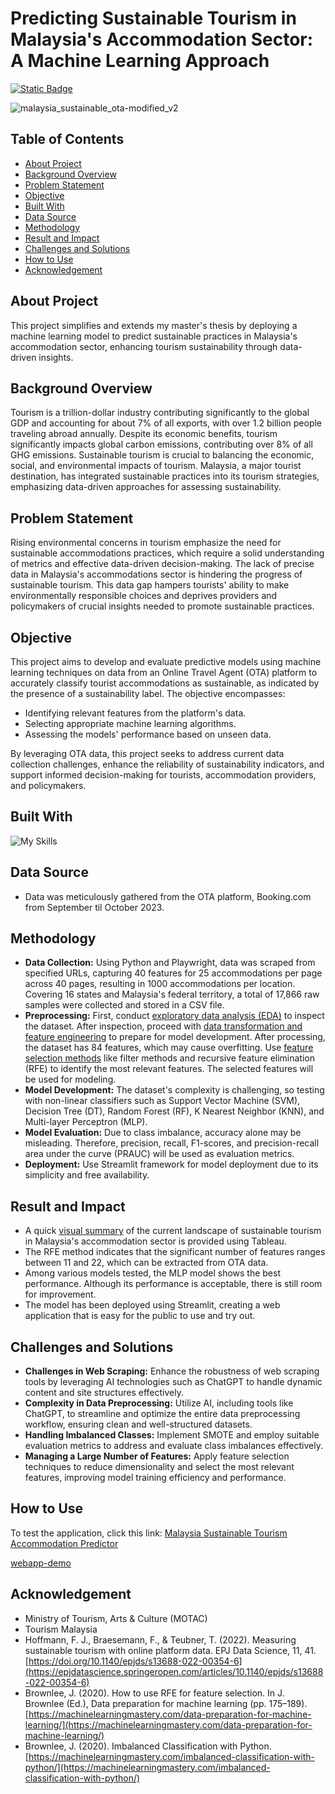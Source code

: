 # Predicting Sustainable Tourism in Malaysia's Accommodation Sector: A Machine Learning Approach

[![Static Badge](https://img.shields.io/badge/Back_to_Portfolio_Page-red?style=for-the-badge&logo=github&labelColor=black)](https://izzad2413.github.io/nazmirulizzadnassir.github.io/)

![malaysia_sustainable_ota-modified_v2](https://github.com/user-attachments/assets/e5c83fec-b504-4f09-8627-f9fb4c100cab)

## Table of Contents 

- [About Project](#about-project)
- [Background Overview](#background-overview)
- [Problem Statement](#problem-statement)
- [Objective](#objective)
- [Built With](#built-with)
- [Data Source](#data-source)
- [Methodology](#methodology)
- [Result and Impact](#result-and-impact)
- [Challenges and Solutions](#challenges-and-solutions)
- [How to Use](#how-to-use)
- [Acknowledgement](#acknowledgement)

## About Project

This project simplifies and extends my master's thesis by deploying a machine learning model to predict sustainable practices in Malaysia's accommodation sector, enhancing tourism sustainability through data-driven insights.

## Background Overview

Tourism is a trillion-dollar industry contributing significantly to the global GDP and accounting for about 7% of all exports, with over 1.2 billion people traveling abroad annually. Despite its economic benefits, tourism significantly impacts global carbon emissions, contributing over 8% of all GHG emissions. Sustainable tourism is crucial to balancing the economic, social, and environmental impacts of tourism. Malaysia, a major tourist destination, has integrated sustainable practices into its tourism strategies, emphasizing data-driven approaches for assessing sustainability. 

## Problem Statement

Rising environmental concerns in tourism emphasize the need for sustainable accommodations practices, which require a solid understanding of metrics and effective data-driven decision-making. The lack of precise data in Malaysia's accommodations sector is hindering the progress of sustainable tourism. This data gap hampers tourists' ability to make environmentally responsible choices and deprives providers and policymakers of crucial insights needed to promote sustainable practices.

## Objective

This project aims to develop and evaluate predictive models using machine learning techniques on data from an Online Travel Agent (OTA) platform to accurately classify tourist accommodations as sustainable, as indicated by the presence of a sustainability label. The objective encompasses:

- Identifying relevant features from the platform's data.
- Selecting appropriate machine learning algorithms.
- Assessing the models' performance based on unseen data.

By leveraging OTA data, this project seeks to address current data collection challenges, enhance the reliability of sustainability indicators, and support informed decision-making for tourists, accommodation providers, and policymakers.

## Built With

![My Skills](https://go-skill-icons.vercel.app/api/icons?i=vscode,python,playwright,scikitlearn,streamlit,tableau&titles=true)

## Data Source

- Data was meticulously gathered from the OTA platform, Booking.com from September til October 2023.

## Methodology

- **Data Collection:** Using Python and Playwright, data was scraped from specified URLs, capturing 40 features for 25 accommodations per page across 40 pages, resulting in 1000 accommodations per location. Covering 16 states and Malaysia's federal territory, a total of 17,866 raw samples were collected and stored in a CSV file.
- **Preprocessing:** First, conduct [exploratory data analysis (EDA)](https://github.com/izzad2413/sustainable_ota/blob/main/notebooks/1.0_exploratory-data-analysis.ipynb) to inspect the dataset. After inspection, proceed with [data transformation and feature engineering](https://github.com/izzad2413/sustainable_ota/blob/main/notebooks/2.0_preprocessing-dataset.ipynb) to prepare for model development. After processing, the dataset has 84 features, which may cause overfitting. Use [feature selection methods](https://github.com/izzad2413/sustainable_ota/blob/main/notebooks/3.0_feature_selection.ipynb) like filter methods and recursive feature elimination (RFE) to identify the most relevant features. The selected features will be used for modeling.
- **Model Development:** The dataset's complexity is challenging, so testing with non-linear classifiers such as Support Vector Machine (SVM), Decision Tree (DT), Random Forest (RF), K Nearest Neighbor (KNN), and Multi-layer Perceptron (MLP).
- **Model Evaluation:** Due to class imbalance, accuracy alone may be misleading. Therefore, precision, recall, F1-scores, and precision-recall area under the curve (PRAUC) will be used as evaluation metrics.
- **Deployment:** Use Streamlit framework for model deployment due to its simplicity and free availability.

## Result and Impact

- A quick [visual summary](https://public.tableau.com/views/MalaysiaTravelSustainableAccommodationTourism/Overview?:language=en-US&:sid=&:redirect=auth&:display_count=n&:origin=viz_share_link) of the current landscape of sustainable tourism in Malaysia's accommodation sector is provided using Tableau.
- The RFE method indicates that the significant number of features ranges between 11 and 22, which can be extracted from OTA data.
- Among various models tested, the MLP model shows the best performance. Although its performance is acceptable, there is still room for improvement.
- The model has been deployed using Streamlit, creating a web application that is easy for the public to use and try out.

## Challenges and Solutions

- **Challenges in Web Scraping:** Enhance the robustness of web scraping tools by leveraging AI technologies such as ChatGPT to handle dynamic content and site structures effectively.
- **Complexity in Data Preprocessing:** Utilize AI, including tools like ChatGPT, to streamline and optimize the entire data preprocessing workflow, ensuring clean and well-structured datasets.
- **Handling Imbalanced Classes:** Implement SMOTE and employ suitable evaluation metrics to address and evaluate class imbalances effectively.
- **Managing a Large Number of Features:** Apply feature selection techniques to reduce dimensionality and select the most relevant features, improving model training efficiency and performance.

## How to Use

To test the application, click this link: [Malaysia Sustainable Tourism Accommodation Predictor](https://sustainableota-895nmbahjpzb8cimfmgkkt.streamlit.app/)

[webapp-demo](https://github.com/user-attachments/assets/3425572b-7129-49e9-b268-0ba3cccbf9ce)

## Acknowledgement
- Ministry of Tourism, Arts & Culture (MOTAC)
- Tourism Malaysia
- Hoffmann, F. J., Braesemann, F., & Teubner, T. (2022). Measuring sustainable tourism with online platform data. EPJ Data Science, 11, 41. [https://doi.org/10.1140/epjds/s13688-022-00354-6](https://epjdatascience.springeropen.com/articles/10.1140/epjds/s13688-022-00354-6)
- Brownlee, J. (2020). How to use RFE for feature selection. In J. Brownlee (Ed.), Data preparation for machine learning (pp. 175–189). [https://machinelearningmastery.com/data-preparation-for-machine-learning/](https://machinelearningmastery.com/data-preparation-for-machine-learning/)
- Brownlee, J. (2020). Imbalanced Classification with Python. [https://machinelearningmastery.com/imbalanced-classification-with-python/](https://machinelearningmastery.com/imbalanced-classification-with-python/)

